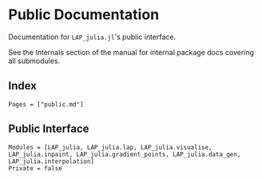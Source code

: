 # Public Documentation

Documentation for `LAP_julia.jl`'s public interface.

See the Internals section of the manual for internal package docs covering all submodules.

## Index

```@index
Pages = ["public.md"]
```

## Public Interface

```@autodocs
Modules = [LAP_julia, LAP_julia.lap, LAP_julia.visualise, LAP_julia.inpaint, LAP_julia.gradient_points, LAP_julia.data_gen, LAP_julia.interpolation]
Private = false
```
